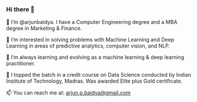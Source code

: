 ### Hi there 👋

👋 I’m @arjunbaidya. I have a Computer Engineering degree and a MBA degree in Marketing & Finance.

👀 I’m interested in solving problems with Machine Learning and Deep Learning in areas of predictive analytics, computer vision, and NLP.

🌱 I’m always learning and evolving as a machine learning & deep learning practitioner.

💞 I topped the batch in a credit course on Data Science conducted by Indian Institute of Technology, Madras. Was awarded Elite plus Gold certificate.

📫 You can reach me at: arjun.p.baidya@gmail.com
